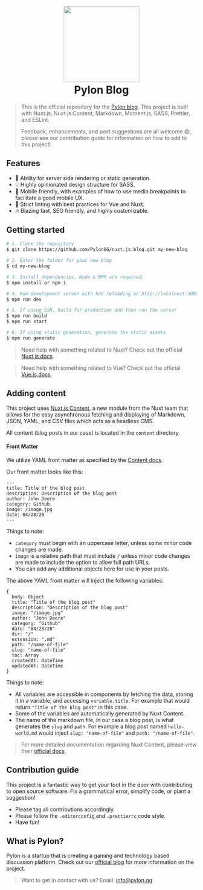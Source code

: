 <div style="text-align:center">
    <img width="200px" src="https://i.imgur.com/ZZNnLBK.png" />
    <h1 style="margin-top:4px;">Pylon Blog</h1>
</div>

> This is the official repository for the [Pylon blog](https://blog.pylon.gg). This project is built with Nuxt.js, Nuxt.js Content, Markdown, Moment.js, SASS, Prettier, and ESLint.
>
> Feedback, enhancements, and post suggestions are all welcome 😄, please see our contribution guide for information on how to add to this project!

## Features

-   📓 Ability for server side rendering or static generation.
-   💡 Highly opinionated design structure for SASS.
-   📱 Mobile friendly, with examples of how to use media breakpoints to facilitate a good mobile UX.
-   🧾 Strict linting with best practices for Vue and Nuxt.
-   🔥 Blazing fast, SEO friendly, and highly customizable.

## Getting started

```bash
# 1. Clone the repository
$ git clone https://github.com/PylonGG/nuxt.js.blog.git my-new-blog

# 2. Enter the folder for your new blog
$ cd my-new-blog

# 3. Install dependencies, Node & NPM are required.
$ npm install or npm i

# 4. Run development server with hot reloading on http://localhost:3000
$ npm run dev

# 5. If using SSR, build for production and then run the server
$ npm run build
$ npm run start

# 6. If using static generation, generate the static assets
$ npm run generate
```

> Need help with something related to Nuxt? Check out the official [Nuxt.js docs](https://nuxtjs.org).

> Need help with something related to Vue? Check out the official [Vue.js docs](https://vuejs.org/v2/guide/).

## Adding content

This project uses [Nuxt.js Content](https://content.nuxtjs.org/), a new module from the Nuxt team that allows for the easy asynchronous fetching and displaying of Markdown, JSON, YAML, and CSV files which acts as a headless CMS.

All content (blog posts in our case) is located in the `content` directory.

#### Front Matter

We utilize YAML front matter as specified by the [Content docs](https://content.nuxtjs.org/writing).

Our front matter looks like this:

```
---
title: Title of the blog post
description: Description of the blog post
author: John Deere
category: Github
image: /image.jpg
date: 04/28/20
---
```

Things to note:

-   `category` must begin with an uppercase letter, unless some minor code changes are made.
-   `image` is a relative path that must include `/` unless minor code changes are made to include the option to allow full path URLs.
-   You can add any additional objects here for use in your posts.

The above YAML front matter will inject the following variables:

```
{
  body: Object
  title: "Title of the blog post"
  description: "Description of the blog post"
  image: "/image.jpg"
  author: "John Deere"
  category: "Github"
  date: "04/28/20"
  dir: "/"
  extension: ".md"
  path: "/name-of-file"
  slug: "name-of-file"
  toc: Array
  createdAt: DateTime
  updatedAt: DateTime
}
```

Things to note:

-   All variables are accessible in components by fetching the data, storing it in a variable, and accessing `variable.title`. For example that would return `"Title of the blog post"` in this case.
-   Some of the variables are automatically generated by Nuxt Content.
-   The name of the markdown file, in our case a blog post, is what generates the `slug` and `path`. For example a blog post named `hello-world.md` would inject `slug: "name-of-file"` and `path: "/name-of-file"`.

> For more detailed documentation regarding Nuxt Content, please view their [official docs](https://content.nuxtjs.org/).

## Contribution guide

This project is a fantastic way to get your foot in the door with contributing to open source software. Fix a grammatical error, simplify code, or plant a suggestion!

-   Please tag all contributions accordingly.
-   Please follow the `.editorconfig` and `.prettierrc` code style.
-   Have fun!

## What is Pylon?

Pylon is a startup that is creating a gaming and technology based discussion platform. Check out our [official blog](https://blog.pylon.gg) for more information on the project.

> Want to get in contact with us?
> Email: info@pylon.gg
